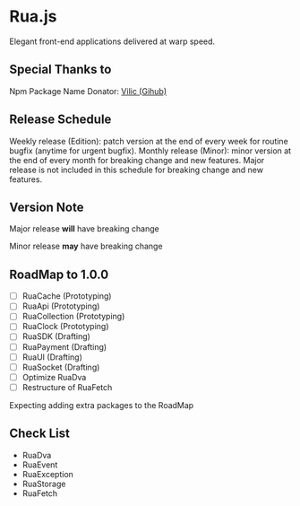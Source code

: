 # Rua.js
Elegant front-end applications delivered at warp speed.

## Special Thanks to
Npm Package Name Donator: [Vilic (Gihub)](https://github.com/vilic)

## Release Schedule
Weekly release (Edition): patch version at the end of every week for routine bugfix (anytime for urgent bugfix).
Monthly release (Minor): minor version at the end of every month for breaking change and new features.
Major release is not included in this schedule for breaking change and new features.

## Version Note
Major release **will** have breaking change

Minor release **may** have breaking change

## RoadMap to 1.0.0
- [ ] RuaCache (Prototyping)
- [ ] RuaApi (Prototyping)
- [ ] RuaCollection (Prototyping)
- [ ] RuaClock (Prototyping)
- [ ] RuaSDK (Drafting)
- [ ] RuaPayment (Drafting)
- [ ] RuaUI (Drafting)
- [ ] RuaSocket (Drafting)
- [ ] Optimize RuaDva
- [ ] Restructure of RuaFetch

Expecting adding extra packages to the RoadMap

## Check List
- RuaDva
- RuaEvent
- RuaException
- RuaStorage
- RuaFetch
